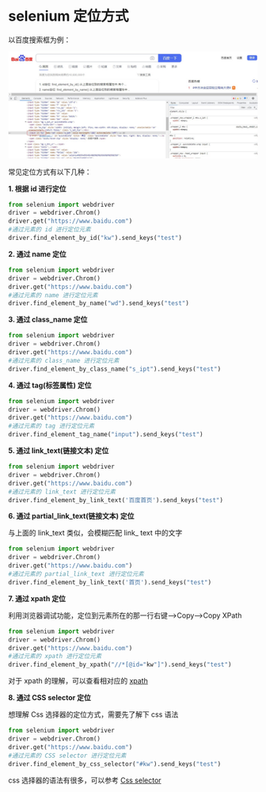# selenium 定位方式

以百度搜索框为例：

![id](../images/id.jpg)



常见定位方式有以下几种：

**1. 根据 id 进行定位**

```python
from selenium import webdriver
driver = webdriver.Chrom()
driver.get("https://www.baidu.com")
#通过元素的 id 进行定位元素
driver.find_element_by_id("kw").send_keys("test")
```

**2. 通过 name 定位**

```python
from selenium import webdriver
driver = webdriver.Chrom()
driver.get("https://www.baidu.com")
#通过元素的 name 进行定位元素
driver.find_element_by_name("wd").send_keys("test")
```

**3. 通过 class_name 定位**

```python
from selenium import webdriver
driver = webdriver.Chrom()
driver.get("https://www.baidu.com")
#通过元素的 class_name 进行定位元素
driver.find_element_by_class_name("s_ipt").send_keys("test")
```

**4. 通过 tag(标签属性) 定位**

```python
from selenium import webdriver
driver = webdriver.Chrom()
driver.get("https://www.baidu.com")
#通过元素的 tag 进行定位元素
driver.find_element_tag_name("input").send_keys("test")
```

**5. 通过 link_text(链接文本) 定位**

```python
from selenium import webdriver
driver = webdriver.Chrom()
driver.get("https://www.baidu.com")
#通过元素的 link_text 进行定位元素
driver.find_element_by_link_text('百度首页').send_keys("test")
```

**6. 通过 partial_link_text(链接文本) 定位**

与上面的 link_text 类似，会模糊匹配 link_ text 中的文字

```python
from selenium import webdriver
driver = webdriver.Chrom()
driver.get("https://www.baidu.com")
#通过元素的 partial_link_text 进行定位元素
driver.find_element_by_link_text('首页').send_keys("test")
```

**7. 通过 xpath 定位**

 利用浏览器调试功能，定位到元素所在的那一行右键-->Copy-->Copy XPath 

```python
from selenium import webdriver
driver = webdriver.Chrom()
driver.get("https://www.baidu.com")
#通过元素的 xpath 进行定位元素
driver.find_element_by_xpath("//*[@id="kw"]").send_keys("test")
```

对于 xpath 的理解，可以查看相对应的 [xpath](xpath原理.md) 

**8. 通过  CSS selector 定位**

想理解 Css 选择器的定位方式，需要先了解下 css 语法

```python
from selenium import webdriver
driver = webdriver.Chrom()
driver.get("https://www.baidu.com")
#通过元素的 CSS selector 进行定位元素
driver.find_element_by_css_selector("#kw").send_keys("test")
```

css 选择器的语法有很多，可以参考 [Css selector](css_selector.md)







